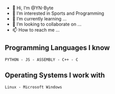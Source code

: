 - 👋 Hi, I’m @YN-Byte
- 👀 I’m interested in Sports and Programming
- 🌱 I’m currently learning ...
- 💞️ I’m looking to collaborate on ...
- 📫 How to reach me ...

<!---
YN-Byte/YN-Byte is a ✨ special ✨ repository because its `README.md` (this file) appears on your GitHub profile.
You can click the Preview link to take a look at your changes.
--->
## Programming Languages I know
    PYTHON - JS - ASSEMBLY - C++ - C
## Operating Systems I work with
    Linux - Microsoft Windows
